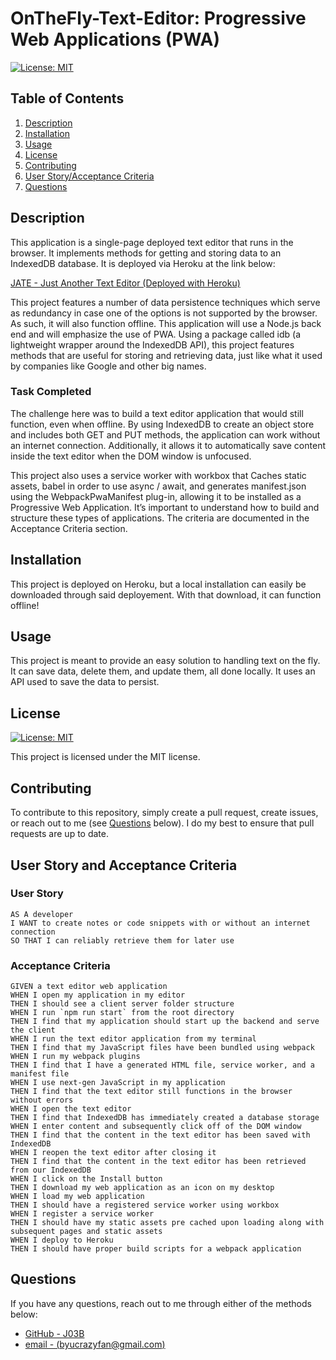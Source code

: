 # OnTheFly-Text-Editor: Progressive Web Applications (PWA)

[![License: MIT](https://img.shields.io/badge/License-MIT-yellow.svg)](https://opensource.org/licenses/MIT)

## Table of Contents

1. [Description](#description)
2. [Installation](#installation)
3. [Usage](#usage)
4. [License](#license)
5. [Contributing](#contributing)
6. [User Story/Acceptance Criteria](#user-story-and-acceptance-criteria)
7. [Questions](#questions)

## Description

This application is a single-page deployed text editor that runs in the browser. It implements methods for getting and storing data to an IndexedDB database. It is deployed via Heroku at the link below:

[JATE - Just Another Text Editor (Deployed with Heroku)]()

This project features a number of data persistence techniques which serve as redundancy in case one of the options is not supported by the browser. As such, it will also function offline. This application will use a Node.js back end and will emphasize the use of PWA. Using a package called idb (a lightweight wrapper around the IndexedDB API), this project features methods that are useful for storing and retrieving data, just like what it used by companies like Google and other big names. 

### Task Completed

The challenge here was to build a text editor application that would still function, even when offline. By using IndexedDB to create an object store and includes both GET and PUT methods, the application can work without an internet connection. Additionally, it allows it to automatically save content inside the text editor when the DOM window is unfocused. 

This project also uses a service worker with workbox that Caches static assets, babel in order to use async / await, and generates manifest.json using the WebpackPwaManifest plug-in, allowing it to be installed as a Progressive Web Application. It’s important to understand how to build and structure these types of applications. The criteria are documented in the Acceptance Criteria section. 

## Installation

This project is deployed on Heroku, but a local installation can easily be downloaded through said deployement. With that download, it can function offline!

## Usage

This project is meant to provide an easy solution to handling text on the fly. It can save data, delete them, and update them, all done locally. It uses an API used to save the data to persist. 

## License

[![License: MIT](https://img.shields.io/badge/License-MIT-yellow.svg)](https://opensource.org/licenses/MIT)

This project is licensed under the MIT license.

## Contributing

To contribute to this repository, simply create a pull request, create issues, or reach out to me (see [Questions](#questions) below). I do my best to ensure that pull requests are up to date. 

## User Story and Acceptance Criteria

### User Story
```
AS A developer
I WANT to create notes or code snippets with or without an internet connection
SO THAT I can reliably retrieve them for later use
```

### Acceptance Criteria
```
GIVEN a text editor web application
WHEN I open my application in my editor
THEN I should see a client server folder structure
WHEN I run `npm run start` from the root directory
THEN I find that my application should start up the backend and serve the client
WHEN I run the text editor application from my terminal
THEN I find that my JavaScript files have been bundled using webpack
WHEN I run my webpack plugins
THEN I find that I have a generated HTML file, service worker, and a manifest file
WHEN I use next-gen JavaScript in my application
THEN I find that the text editor still functions in the browser without errors
WHEN I open the text editor
THEN I find that IndexedDB has immediately created a database storage
WHEN I enter content and subsequently click off of the DOM window
THEN I find that the content in the text editor has been saved with IndexedDB
WHEN I reopen the text editor after closing it
THEN I find that the content in the text editor has been retrieved from our IndexedDB
WHEN I click on the Install button
THEN I download my web application as an icon on my desktop
WHEN I load my web application
THEN I should have a registered service worker using workbox
WHEN I register a service worker
THEN I should have my static assets pre cached upon loading along with subsequent pages and static assets
WHEN I deploy to Heroku
THEN I should have proper build scripts for a webpack application
```
## Questions

If you have any questions, reach out to me through either of the methods below:
- [GitHub - J03B](https://github.com/J03B/)
- [email - (byucrazyfan@gmail.com)](mailto:byucrazyfan@gmail.com)
